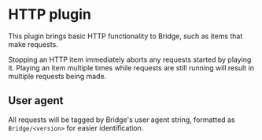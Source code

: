 # HTTP plugin
This plugin brings basic HTTP functionality to Bridge, such as items that make requests.  

Stopping an HTTP item immediately aborts any requests started by playing it. Playing an item multiple times while requests are still running will result in multiple requests being made.

## User agent
All requests will be tagged by Bridge's user agent string, formatted as `Bridge/<version>` for easier identification.
